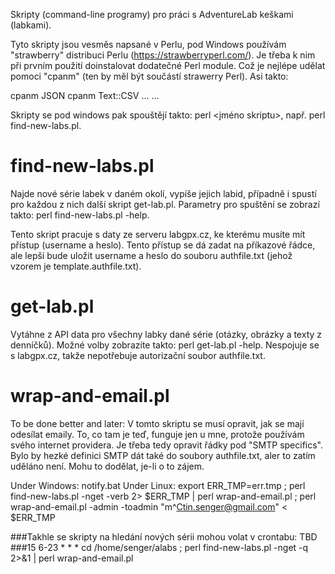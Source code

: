 Skripty (command-line programy) pro práci s AdventureLab keškami (labkami).

Tyto skripty jsou vesměs napsané v Perlu, pod Windows používám "strawberry" distribuci Perlu (https://strawberryperl.com/). Je třeba k nim při prvním použití doinstalovat dodatečné Perl module. Což je nejlépe udělat pomoci "cpanm" (ten by měl být součástí strawerry Perl). Asi takto:

cpanm JSON
cpanm Text::CSV
...
...

Skripty se pod windows pak spouštějí takto: perl <jméno skriptu>, např. perl find-new-labs.pl.

find-new-labs.pl
================

Najde nové série labek v daném okolí, vypíše jejich labid, případně i spustí pro každou z nich další skript get-lab.pl. Parametry pro spuštění se zobrazí takto: perl find-new-labs.pl -help.

Tento skript pracuje s daty ze serveru labgpx.cz, ke kterému musíte mít přístup (username a heslo). Tento přístup se dá zadat na příkazové řádce, ale lepší bude uložit username a heslo do souboru authfile.txt (jehož vzorem je template.authfile.txt).

get-lab.pl
==========

Vytáhne z API data pro všechny labky dané série (otázky, obrázky a texty z denníčků).
Možné volby zobrazíte takto: perl get-lab.pl -help.
Nespojuje se s labgpx.cz, takže nepotřebuje autorizační soubor authfile.txt.


wrap-and-email.pl
=================

To be done better and later:
V tomto skriptu se musí opravit, jak se mají odesílat emaily. To, co tam je teď, funguje jen u mne, protože používám svého internet providera. Je třeba tedy opravit řádky pod "SMTP specifics". Bylo by hezké definici SMTP dát také do soubory authfile.txt, aler to zatím uděláno není. Mohu to dodělat, je-li o to zájem.


Under Windows: notify.bat
Under Linux:   export ERR_TMP=err.tmp ; perl find-new-labs.pl -nget -verb 2> $ERR_TMP | perl wrap-and-email.pl ; perl wrap-and-email.pl -admin -toadmin "m^Ctin.senger@gmail.com" < $ERR_TMP

###Takhle se skripty na hledání nových sérii mohou volat v crontabu: TBD
###15 6-23 * * * cd /home/senger/alabs ; perl find-new-labs.pl -nget -q 2>&1 | perl wrap-and-email.pl











